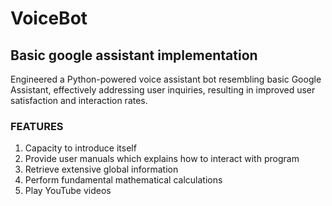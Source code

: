 # VoiceBot
## Basic google assistant implementation

Engineered a Python-powered voice assistant bot resembling basic Google Assistant, effectively addressing user inquiries, resulting in improved user satisfaction and interaction rates.

### FEATURES
1. Capacity to introduce itself
2. Provide user manuals which explains how to interact with program
3. Retrieve extensive global information
4. Perform fundamental mathematical calculations
5. Play YouTube videos
